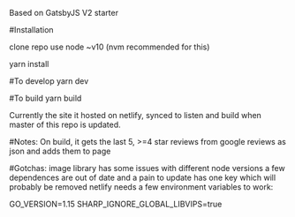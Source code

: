 Based on GatsbyJS V2 starter

#Installation

clone repo
use node ~v10 (nvm recommended for this)

yarn install

#To develop
yarn dev

#To build
yarn build

Currently the site it hosted on netlify, synced to listen and build when master of this repo is updated.

#Notes:
On build, it gets the last 5, >=4 star reviews from google reviews as json and adds them to page

#Gotchas:
image library has some issues with different node versions
a few dependences are out of date and a pain to update
has one key which will probably be removed
netlify needs a few environment variables to work:

GO_VERSION=1.15
SHARP_IGNORE_GLOBAL_LIBVIPS=true
